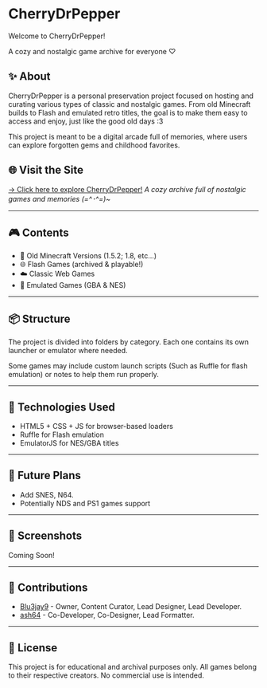 # CherryDrPepper

Welcome to CherryDrPepper!

A cozy and nostalgic game archive for everyone ♡

## ✨ About

CherryDrPepper is a personal preservation project focused on hosting and curating various types of classic and nostalgic games. From old Minecraft builds to Flash and emulated retro titles, the goal is to make them easy to access and enjoy, just like the good old days :3

This project is meant to be a digital arcade full of memories, where users can explore forgotten gems and childhood favorites.

## 🌐 Visit the Site

[→ Click here to explore CherryDrPepper!](https://blu3jay9.github.io/CherryDrPepper.com/)
*A cozy archive full of nostalgic games and memories (=^･^=)~*

---

## 🎮 Contents

- 🧱 Old Minecraft Versions (1.5.2; 1.8, etc...)
- 🌐 Flash Games (archived & playable!)
- ☁️ Classic Web Games
- 💾 Emulated Games (GBA & NES)

---

## 📦 Structure

The project is divided into folders by category. Each one contains its own launcher or emulator where needed.

Some games may include custom launch scripts (Such as Ruffle for flash emulation) or notes to help them run properly.

---

## 🔧 Technologies Used

- HTML5 + CSS + JS for browser-based loaders
- Ruffle for Flash emulation
- EmulatorJS for NES/GBA titles

---

## 💌 Future Plans

- Add SNES, N64. 
- Potentially NDS and PS1 games support

---

## 📸 Screenshots

Coming Soon!

---

## 🤝 Contributions

- [Blu3jay9](https://github.com/Blu3jay9) - Owner, Content Curator, Lead Designer, Lead Developer.
- [ash64](https://github.com/ashleytarifa) - Co-Developer, Co-Designer, Lead Formatter.

---

## 📜 License

This project is for educational and archival purposes only. All games belong to their respective creators. No commercial use is intended.



